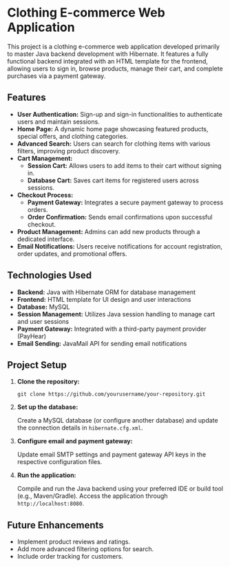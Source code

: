 
<h1>Clothing E-commerce Web Application</h1>

<p>This project is a clothing e-commerce web application developed primarily to master Java backend development with Hibernate. It features a fully functional backend integrated with an HTML template for the frontend, allowing users to sign in, browse products, manage their cart, and complete purchases via a payment gateway.</p>

<h2>Features</h2>
<ul>
    <li><strong>User Authentication:</strong> Sign-up and sign-in functionalities to authenticate users and maintain sessions.</li>
    <li><strong>Home Page:</strong> A dynamic home page showcasing featured products, special offers, and clothing categories.</li>
    <li><strong>Advanced Search:</strong> Users can search for clothing items with various filters, improving product discovery.</li>
    <li><strong>Cart Management:</strong>
        <ul>
            <li><strong>Session Cart:</strong> Allows users to add items to their cart without signing in.</li>
            <li><strong>Database Cart:</strong> Saves cart items for registered users across sessions.</li>
        </ul>
    </li>
    <li><strong>Checkout Process:</strong>
        <ul>
            <li><strong>Payment Gateway:</strong> Integrates a secure payment gateway to process orders.</li>
            <li><strong>Order Confirmation:</strong> Sends email confirmations upon successful checkout.</li>
        </ul>
    </li>
    <li><strong>Product Management:</strong> Admins can add new products through a dedicated interface.</li>
    <li><strong>Email Notifications:</strong> Users receive notifications for account registration, order updates, and promotional offers.</li>
</ul>

<h2>Technologies Used</h2>
<ul>
    <li><strong>Backend:</strong> Java with Hibernate ORM for database management</li>
    <li><strong>Frontend:</strong> HTML template for UI design and user interactions</li>
    <li><strong>Database:</strong> MySQL</li>
    <li><strong>Session Management:</strong> Utilizes Java session handling to manage cart and user sessions</li>
    <li><strong>Payment Gateway:</strong> Integrated with a third-party payment provider (PayHear)</li>
    <li><strong>Email Sending:</strong> JavaMail API for sending email notifications</li>
</ul>

<h2>Project Setup</h2>
<ol>
    <li><strong>Clone the repository:</strong>
        <pre><code>git clone https://github.com/yourusername/your-repository.git</code></pre>
    </li>
    <li><strong>Set up the database:</strong>
        <p>Create a MySQL database (or configure another database) and update the connection details in <code>hibernate.cfg.xml</code>.</p>
    </li>
    <li><strong>Configure email and payment gateway:</strong>
        <p>Update email SMTP settings and payment gateway API keys in the respective configuration files.</p>
    </li>
    <li><strong>Run the application:</strong>
        <p>Compile and run the Java backend using your preferred IDE or build tool (e.g., Maven/Gradle). Access the application through <code>http://localhost:8080</code>.</p>
    </li>
</ol>

<h2>Future Enhancements</h2>
<ul>
    <li>Implement product reviews and ratings.</li>
    <li>Add more advanced filtering options for search.</li>
    <li>Include order tracking for customers.</li>
</ul>
